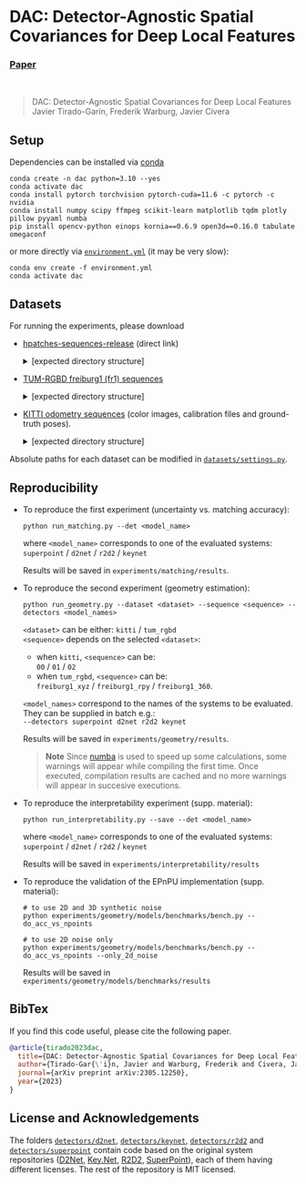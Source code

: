 # DAC: Detector-Agnostic Spatial Covariances for Deep Local Features
### [Paper](https://arxiv.org/pdf/2305.12250.pdf)
<br>

> DAC: Detector-Agnostic Spatial Covariances for Deep Local Features <br>
> Javier Tirado-Garín, Frederik Warburg, Javier Civera

## Setup

Dependencies can be installed via [conda](https://docs.conda.io/en/latest/)

```shell
conda create -n dac python=3.10 --yes
conda activate dac
conda install pytorch torchvision pytorch-cuda=11.6 -c pytorch -c nvidia
conda install numpy scipy ffmpeg scikit-learn matplotlib tqdm plotly pillow pyyaml numba
pip install opencv-python einops kornia==0.6.9 open3d==0.16.0 tabulate omegaconf
```

or more directly via [`environment.yml`](environment.yml) (it may be very slow):

```shell
conda env create -f environment.yml
conda activate dac
```

## Datasets
For running the experiments, please download
- [hpatches-sequences-release](http://icvl.ee.ic.ac.uk/vbalnt/hpatches/hpatches-sequences-release.tar.gz) (direct link)

    <details>
    <summary> [expected directory structure] </summary>

    ```shell
        HPATCHES
        └── hpatches-sequences-release
            ├── i_ajuntament
            ├── i_autannes
            .
            .
            .
    ```

    </details>

- [TUM-RGBD freiburg1 (fr1) sequences](https://cvg.cit.tum.de/data/datasets/rgbd-dataset/download)

    <details>
    <summary>[expected directory structure]</summary>

    ```shell
    TUM_RGBD
    ├── freiburg1_<name> # e.g. freiburg1_360
    │   ├── rgb
    │   ├── groundtruth.txt
    │   └── rgb.txt
    ├── ...
    .
    .
    .
    ```
    </details>

- [KITTI odometry sequences](https://www.cvlibs.net/datasets/kitti/eval_odometry.php) (color images, calibration files and  ground-truth poses).

    <details>
    <summary> [expected directory structure] </summary>

    ```shell
    KITTI
    └── odometry
        └── dataset
            ├── poses
            │   ├── 00.txt
            │   ├── 01.txt
            .   .
            .   .
            .   .
            └── sequences
                ├── 00
                │   ├── image_2
                │   ├── calib.txt
                │   └── times.txt
                .
                .
                .
    ```

    </details>

Absolute paths for each dataset can be modified in [`datasets/settings.py`](datasets/settings.py).

## Reproducibility

- To reproduce the first experiment (uncertainty vs. matching accuracy):
    ```shell
    python run_matching.py --det <model_name>
    ````
    where `<model_name>` corresponds to one of the evaluated systems:<br/> `superpoint` / `d2net` / `r2d2` / `keynet`

    Results will be saved in `experiments/matching/results`.

- To reproduce the second experiment (geometry estimation):
    ```shell
    python run_geometry.py --dataset <dataset> --sequence <sequence> --detectors <model_names>
    ```
    `<dataset>` can be either: `kitti` / `tum_rgbd` <br/>
    `<sequence>` depends on the selected `<dataset>`:

    - when `kitti`, `<sequence>` can be: <br/> `00` / `01` / `02`
    - when `tum_rgbd`, `<sequence>` can be: <br/> `freiburg1_xyz` /  `freiburg1_rpy` / `freiburg1_360`.

    `<model_names>` correspond to the names of the systems to be evaluated. They can be supplied in batch e.g.: <br/>
    `--detectors superpoint d2net r2d2 keynet`

    Results will be saved in `experiments/geometry/results`.

    > **Note**
    > Since [numba](https://numba.readthedocs.io/en/stable/) is used to speed up some calculations, some warnings will appear while compiling the first time. Once executed, compilation results are cached and no more warnings will appear in succesive executions.

- To reproduce the interpretability experiment (supp. material):
    ```shell
    python run_interpretability.py --save --det <model_name>
    ```
    where `<model_name>` corresponds to one of the evaluated systems:<br/> `superpoint` / `d2net` / `r2d2` / `keynet`

    Results will be saved in `experiments/interpretability/results`

- To reproduce the validation of the EPnPU implementation (supp. material):

    ```shell
    # to use 2D and 3D synthetic noise
    python experiments/geometry/models/benchmarks/bench.py --do_acc_vs_npoints

    # to use 2D noise only
    python experiments/geometry/models/benchmarks/bench.py --do_acc_vs_npoints --only_2d_noise
    ```

    Results will be saved in `experiments/geometry/models/benchmarks/results`


## BibTex
If you find this code useful, please cite the following paper.
```bibtex
@article{tirado2023dac,
  title={DAC: Detector-Agnostic Spatial Covariances for Deep Local Features},
  author={Tirado-Gar{\'i}n, Javier and Warburg, Frederik and Civera, Javier},
  journal={arXiv preprint arXiv:2305.12250},
  year={2023}
}
```


## License and Acknowledgements
The folders [`detectors/d2net`](detectors/d2net), [`detectors/keynet`](detectors/keynet), [`detectors/r2d2`](detectors/r2d2) and [`detectors/superpoint`](detectors/superpoint) contain code based on the original  system repositories ([D2Net](https://github.com/mihaidusmanu/d2-net), [Key.Net](https://github.com/axelBarroso/Key.Net-Pytorch), [R2D2](https://github.com/naver/r2d2), [SuperPoint](https://github.com/magicleap/SuperPointPretrainedNetwork)), each of them having different licenses. The rest of the repository is MIT licensed.